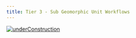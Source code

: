 ```yaml
---
title: Tier 3 - Sub Geomorphic Unit Workflows 
---
```


[![underConstruction]({{site.baseurl}}/assets/images/underConstruction.png)]({{site.baseurl}}/assets/images/hr/underConstruction.png)